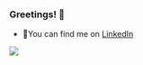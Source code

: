 ### Greetings! 👋

  - 👀You can find me on [LinkedIn](https://www.linkedin.com/in/juliana-svetlakova-9ab93022a/)

![](https://media0.giphy.com/media/v1.Y2lkPTc5MGI3NjExbXM2Nm1hcGFnbXM4ZmhlZHhucmJuZXA0ZXoyeGUxdHcwcmF0bjZtcCZlcD12MV9pbnRlcm5hbF9naWZfYnlfaWQmY3Q9Zw/C9xclErzTyAMLpaKfc/giphy.gif)

<!--
**TheJuliana/TheJuliana** is a ✨ _special_ ✨ repository because its `README.md` (this file) appears on your GitHub profile.

Here are some ideas to get you started:

- 🔭 I’m currently working on ...
- 🌱 I’m currently learning ...
- 👯 I’m looking to collaborate on ...
- 🤔 I’m looking for help with ...
- 💬 Ask me about ...
- 📫 How to reach me: ...
- 😄 Pronouns: ...
- ⚡ Fun fact: ...
-->
